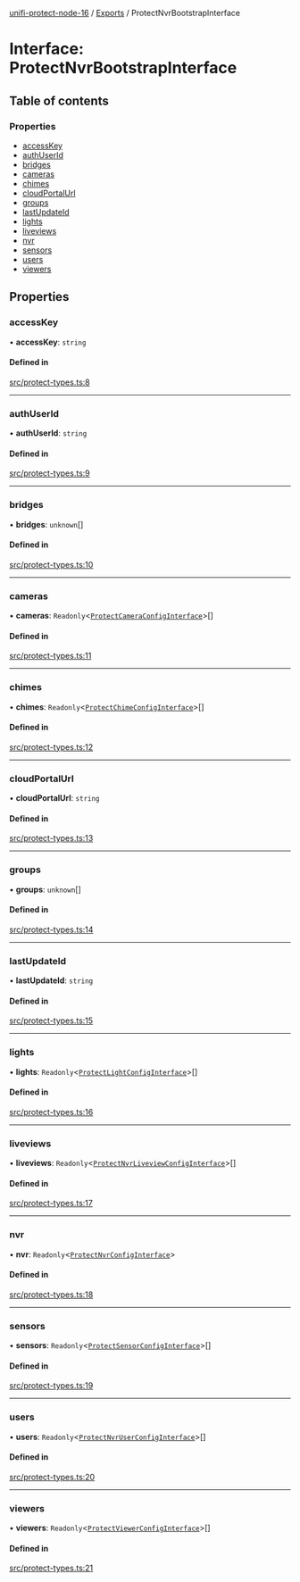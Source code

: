 [unifi-protect-node-16](../README.md) / [Exports](../modules.md) / ProtectNvrBootstrapInterface

# Interface: ProtectNvrBootstrapInterface

## Table of contents

### Properties

- [accessKey](ProtectNvrBootstrapInterface.md#accesskey)
- [authUserId](ProtectNvrBootstrapInterface.md#authuserid)
- [bridges](ProtectNvrBootstrapInterface.md#bridges)
- [cameras](ProtectNvrBootstrapInterface.md#cameras)
- [chimes](ProtectNvrBootstrapInterface.md#chimes)
- [cloudPortalUrl](ProtectNvrBootstrapInterface.md#cloudportalurl)
- [groups](ProtectNvrBootstrapInterface.md#groups)
- [lastUpdateId](ProtectNvrBootstrapInterface.md#lastupdateid)
- [lights](ProtectNvrBootstrapInterface.md#lights)
- [liveviews](ProtectNvrBootstrapInterface.md#liveviews)
- [nvr](ProtectNvrBootstrapInterface.md#nvr)
- [sensors](ProtectNvrBootstrapInterface.md#sensors)
- [users](ProtectNvrBootstrapInterface.md#users)
- [viewers](ProtectNvrBootstrapInterface.md#viewers)

## Properties

### accessKey

• **accessKey**: `string`

#### Defined in

[src/protect-types.ts:8](https://github.com/StranskyTeam/unifi-protect-node-16/blob/49a2571/src/protect-types.ts#L8)

___

### authUserId

• **authUserId**: `string`

#### Defined in

[src/protect-types.ts:9](https://github.com/StranskyTeam/unifi-protect-node-16/blob/49a2571/src/protect-types.ts#L9)

___

### bridges

• **bridges**: `unknown`[]

#### Defined in

[src/protect-types.ts:10](https://github.com/StranskyTeam/unifi-protect-node-16/blob/49a2571/src/protect-types.ts#L10)

___

### cameras

• **cameras**: `Readonly`\<[`ProtectCameraConfigInterface`](ProtectCameraConfigInterface.md)\>[]

#### Defined in

[src/protect-types.ts:11](https://github.com/StranskyTeam/unifi-protect-node-16/blob/49a2571/src/protect-types.ts#L11)

___

### chimes

• **chimes**: `Readonly`\<[`ProtectChimeConfigInterface`](ProtectChimeConfigInterface.md)\>[]

#### Defined in

[src/protect-types.ts:12](https://github.com/StranskyTeam/unifi-protect-node-16/blob/49a2571/src/protect-types.ts#L12)

___

### cloudPortalUrl

• **cloudPortalUrl**: `string`

#### Defined in

[src/protect-types.ts:13](https://github.com/StranskyTeam/unifi-protect-node-16/blob/49a2571/src/protect-types.ts#L13)

___

### groups

• **groups**: `unknown`[]

#### Defined in

[src/protect-types.ts:14](https://github.com/StranskyTeam/unifi-protect-node-16/blob/49a2571/src/protect-types.ts#L14)

___

### lastUpdateId

• **lastUpdateId**: `string`

#### Defined in

[src/protect-types.ts:15](https://github.com/StranskyTeam/unifi-protect-node-16/blob/49a2571/src/protect-types.ts#L15)

___

### lights

• **lights**: `Readonly`\<[`ProtectLightConfigInterface`](ProtectLightConfigInterface.md)\>[]

#### Defined in

[src/protect-types.ts:16](https://github.com/StranskyTeam/unifi-protect-node-16/blob/49a2571/src/protect-types.ts#L16)

___

### liveviews

• **liveviews**: `Readonly`\<[`ProtectNvrLiveviewConfigInterface`](ProtectNvrLiveviewConfigInterface.md)\>[]

#### Defined in

[src/protect-types.ts:17](https://github.com/StranskyTeam/unifi-protect-node-16/blob/49a2571/src/protect-types.ts#L17)

___

### nvr

• **nvr**: `Readonly`\<[`ProtectNvrConfigInterface`](ProtectNvrConfigInterface.md)\>

#### Defined in

[src/protect-types.ts:18](https://github.com/StranskyTeam/unifi-protect-node-16/blob/49a2571/src/protect-types.ts#L18)

___

### sensors

• **sensors**: `Readonly`\<[`ProtectSensorConfigInterface`](ProtectSensorConfigInterface.md)\>[]

#### Defined in

[src/protect-types.ts:19](https://github.com/StranskyTeam/unifi-protect-node-16/blob/49a2571/src/protect-types.ts#L19)

___

### users

• **users**: `Readonly`\<[`ProtectNvrUserConfigInterface`](ProtectNvrUserConfigInterface.md)\>[]

#### Defined in

[src/protect-types.ts:20](https://github.com/StranskyTeam/unifi-protect-node-16/blob/49a2571/src/protect-types.ts#L20)

___

### viewers

• **viewers**: `Readonly`\<[`ProtectViewerConfigInterface`](ProtectViewerConfigInterface.md)\>[]

#### Defined in

[src/protect-types.ts:21](https://github.com/StranskyTeam/unifi-protect-node-16/blob/49a2571/src/protect-types.ts#L21)
